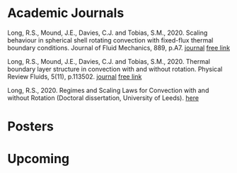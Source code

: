 # Academic Journals

Long, R.S., Mound, J.E., Davies, C.J. and Tobias, S.M., 2020. Scaling behaviour in spherical shell rotating convection with fixed-flux thermal boundary conditions. Journal of Fluid Mechanics, 889, p.A7. [journal](https://www.cambridge.org/core/journals/journal-of-fluid-mechanics/article/abs/scaling-behaviour-in-spherical-shell-rotating-convection-with-fixedflux-thermal-boundary-conditions/3814D98FFAD6DF668330CCAD11F73785) [free link](https://eprints.whiterose.ac.uk/155596/1/main.pdf)

Long, R.S., Mound, J.E., Davies, C.J. and Tobias, S.M., 2020. Thermal boundary layer structure in convection with and without rotation. Physical Review Fluids, 5(11), p.113502. [journal](https://journals.aps.org/prfluids/abstract/10.1103/PhysRevFluids.5.113502) [free link](https://eprints.whiterose.ac.uk/168188/7/PhysRevFluids.5.113502.pdf)

Long, R.S., 2020. Regimes and Scaling Laws for Convection with and without Rotation (Doctoral dissertation, University of Leeds). [here](https://etheses.whiterose.ac.uk/28603/2/Long_COMPUTING_thesis.pdf)

# Posters

# Upcoming
